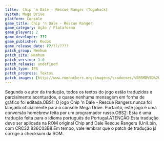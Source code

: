 ```yaml
---
title:  Chip 'n Dale - Rescue Ranger (Tugahack)
system: Mega Drive
platform: Console
game_title: Chip 'n Dale - Rescue Ranger
game_category: Ação / Plataforma
game_players: 2
game_developer: ???
game_publisher: Kudos
game_release_date: ??/??/????
patch_group: Nenhum
patch_site: Nenhum
patch_version: 1.0
patch_release: undefined
patch_type: IPS
patch_progress: Textos
patch_images: [http://www.romhackers.org/imagens/traducoes/%5BSMD%5D%20Chip%20and%20Dale%20Rescue%20Rangers%20-%20Tugahack%20-%201.png,http://www.romhackers.org/imagens/traducoes/%5BSMD%5D%20Chip%20and%20Dale%20Rescue%20Rangers%20-%20Tugahack%20-%202.png,http://www.romhackers.org/imagens/traducoes/%5BSMD%5D%20Chip%20and%20Dale%20Rescue%20Rangers%20-%20Tugahack%20-%203.png]
---
```

Segundo o autor da tradução, todos os textos do jogo estão traduzidos e parcialmente acentuados, e quase nenhuma mensagem em forma de gráfico foi editada.OBS1: O jogo Chip 'n Dale - Rescue Rangers nunca foi lançado oficialmente para o console Mega Drive. Portanto, este jogo é uma conversão homebrew feita por um programador russo.OBS2: Esta é uma tradução feita para o idioma português de Portugal.ATENÇÃO:Esta tradução deve ser aplicada na ROM original Chip and Dale Rescue Rangers (Unl).bin, com CRC32 836C03B8.Em tempo, vale lembrar que o patch de tradução já corrige a checksum da ROM.
